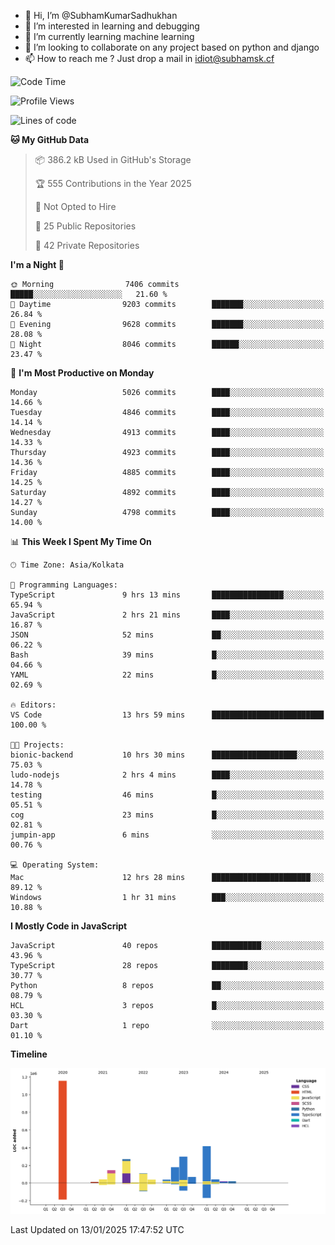 - 👋 Hi, I’m @SubhamKumarSadhukhan
- 👀 I’m interested in learning and debugging
- 🌱 I’m currently learning machine learning
- 💞️ I’m looking to collaborate on any project based on python and django
- 📫 How to reach me ?
      Just drop a mail in idiot@subhamsk.cf

<!---
SubhamKumarSadhukhan/SubhamKumarSadhukhan is a ✨ special ✨ repository because its `README.md` (this file) appears on your GitHub profile.
You can click the Preview link to take a look at your changes.
--->


<!--START_SECTION:waka-->
![Code Time](http://img.shields.io/badge/Code%20Time-2%2C705%20hrs%2013%20mins-blue)

![Profile Views](http://img.shields.io/badge/Profile%20Views-0-blue)

![Lines of code](https://img.shields.io/badge/From%20Hello%20World%20I%27ve%20Written-2.8%20million%20lines%20of%20code-blue)

**🐱 My GitHub Data** 

> 📦 386.2 kB Used in GitHub's Storage 
 > 
> 🏆 555 Contributions in the Year 2025
 > 
> 🚫 Not Opted to Hire
 > 
> 📜 25 Public Repositories 
 > 
> 🔑 42 Private Repositories 
 > 
**I'm a Night 🦉** 

```text
🌞 Morning                7406 commits        █████░░░░░░░░░░░░░░░░░░░░   21.60 % 
🌆 Daytime                9203 commits        ███████░░░░░░░░░░░░░░░░░░   26.84 % 
🌃 Evening                9628 commits        ███████░░░░░░░░░░░░░░░░░░   28.08 % 
🌙 Night                  8046 commits        ██████░░░░░░░░░░░░░░░░░░░   23.47 % 
```
📅 **I'm Most Productive on Monday** 

```text
Monday                   5026 commits        ████░░░░░░░░░░░░░░░░░░░░░   14.66 % 
Tuesday                  4846 commits        ████░░░░░░░░░░░░░░░░░░░░░   14.14 % 
Wednesday                4913 commits        ████░░░░░░░░░░░░░░░░░░░░░   14.33 % 
Thursday                 4923 commits        ████░░░░░░░░░░░░░░░░░░░░░   14.36 % 
Friday                   4885 commits        ████░░░░░░░░░░░░░░░░░░░░░   14.25 % 
Saturday                 4892 commits        ████░░░░░░░░░░░░░░░░░░░░░   14.27 % 
Sunday                   4798 commits        ████░░░░░░░░░░░░░░░░░░░░░   14.00 % 
```


📊 **This Week I Spent My Time On** 

```text
🕑︎ Time Zone: Asia/Kolkata

💬 Programming Languages: 
TypeScript               9 hrs 13 mins       ████████████████░░░░░░░░░   65.94 % 
JavaScript               2 hrs 21 mins       ████░░░░░░░░░░░░░░░░░░░░░   16.87 % 
JSON                     52 mins             ██░░░░░░░░░░░░░░░░░░░░░░░   06.22 % 
Bash                     39 mins             █░░░░░░░░░░░░░░░░░░░░░░░░   04.66 % 
YAML                     22 mins             █░░░░░░░░░░░░░░░░░░░░░░░░   02.69 % 

🔥 Editors: 
VS Code                  13 hrs 59 mins      █████████████████████████   100.00 % 

🐱‍💻 Projects: 
bionic-backend           10 hrs 30 mins      ███████████████████░░░░░░   75.03 % 
ludo-nodejs              2 hrs 4 mins        ████░░░░░░░░░░░░░░░░░░░░░   14.78 % 
testing                  46 mins             █░░░░░░░░░░░░░░░░░░░░░░░░   05.51 % 
cog                      23 mins             █░░░░░░░░░░░░░░░░░░░░░░░░   02.81 % 
jumpin-app               6 mins              ░░░░░░░░░░░░░░░░░░░░░░░░░   00.76 % 

💻 Operating System: 
Mac                      12 hrs 28 mins      ██████████████████████░░░   89.12 % 
Windows                  1 hr 31 mins        ███░░░░░░░░░░░░░░░░░░░░░░   10.88 % 
```

**I Mostly Code in JavaScript** 

```text
JavaScript               40 repos            ███████████░░░░░░░░░░░░░░   43.96 % 
TypeScript               28 repos            ████████░░░░░░░░░░░░░░░░░   30.77 % 
Python                   8 repos             ██░░░░░░░░░░░░░░░░░░░░░░░   08.79 % 
HCL                      3 repos             █░░░░░░░░░░░░░░░░░░░░░░░░   03.30 % 
Dart                     1 repo              ░░░░░░░░░░░░░░░░░░░░░░░░░   01.10 % 
```



**Timeline**

![Lines of Code chart](https://raw.githubusercontent.com/SubhamKumarSadhukhan/SubhamKumarSadhukhan/main/assets/bar_graph.png)


 Last Updated on 13/01/2025 17:47:52 UTC
<!--END_SECTION:waka-->
